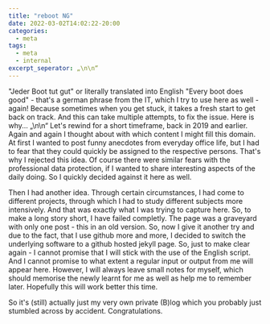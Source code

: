 ```yaml
---
title: "reboot NG"
date: 2022-03-02T14:02:22-20:00
categories:
  - meta
tags:
  - meta
  - internal
excerpt_seperator: „\n\n“
---
```


"Jeder Boot tut gut" or literally translated into English "Every boot does good" - that's a german phrase from the IT, which I try to use here as well - again! Because sometimes when you get stuck, it takes a fresh start to get back on track. And this can take multiple attempts, to fix the issue. Here is why...
„\n\n“
Let's rewind for a short timeframe, back in 2019 and earlier. Again and again I thought about with which content I might fill this domain. At first I wanted to post funny anecdotes from everyday office life, but I had to fear that they could quickly be assigned to the respective persons. That's why I rejected this idea. Of course there were similar fears with the professional data protection, if I wanted to share interesting aspects of the daily doing. So I quickly decided against it here as well.

Then I had another idea. Through certain circumstances, I had come to different projects, through which I had to study different subjects more intensively. And that was exactly what I was trying to capture here. 
So, to make a long story short, I have failed completly. The page was a graveyard with only one post - this in an old version. So, now I give it another try and due to the fact, that I use github more and more, I decided to switch the underlying software to a github hosted jekyll page.
So, just to make clear again - I cannot promise that I will stick with the use of the English script. And I cannot promise to what extent a regular input or output from me will appear here. However, I will always leave small notes for myself, which should memorise the newly learnt for me as well as help me to remember later. Hopefully this will work better this time.

So it's (still) actually just my very own private (B)log which you probably just stumbled across by accident. Congratulations.
